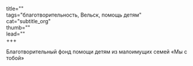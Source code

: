 title=""  
tags="благотворительность, Вельск, помощь детям"  
cat="subtitle_org"  
thumb=""  
lead=""  
+++

Благотворительный фонд помощи детям из малоимущих семей «Мы с тобой»
